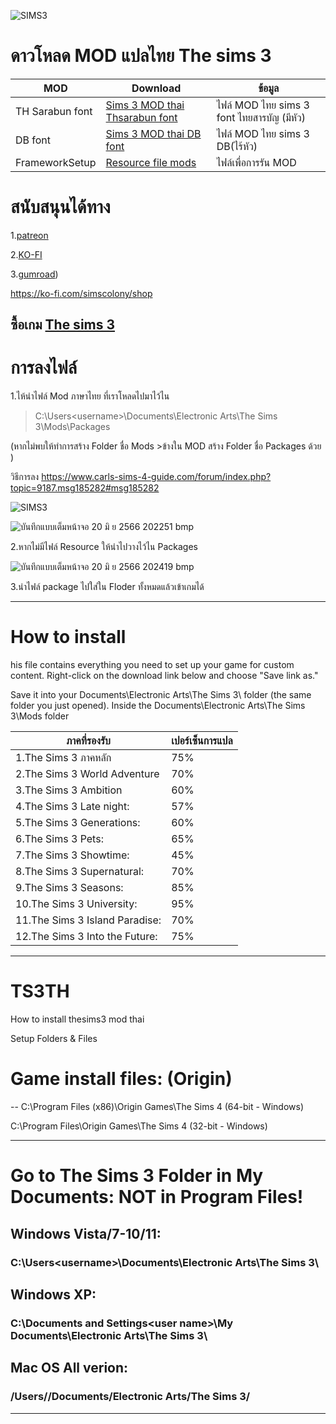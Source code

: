 ![SIMS3](https://cdn.cloudflare.steamstatic.com/steam/apps/223591/capsule_616x353.jpg)
# ดาวโหลด MOD แปลไทย The sims 3

| MOD  | Download |ข้อมูล|
| ------------- | ------------- |------------- |
| TH Sarabun font  | [Sims 3 MOD thai Thsarabun font](https://github.com/simscolony/TS3TH/raw/master/THE.SIMS.3.1.63.rar) |ไฟล์ MOD ไทย sims 3 font ไทยสารบัญ (มีหัว)|
| DB font  | [Sims 3 MOD thai DB font](https://github.com/simscolony/TS3TH/raw/master/Thai.Sims.3.Simcolony.DB2.package) |ไฟล์ MOD ไทย sims 3 DB(ไร้หัว)|
| FrameworkSetup | [Resource file mods](https://github.com/simcolony/TS3TH/releases/download/TS3TH/Resource.cfg) |ไฟล์เพื่อการรัน MOD|

# สนับสนุนได้ทาง 

1.[patreon](https://www.patreon.com/simscolony)

2.[KO-FI](https://ko-fi.com/simscolony/shop)

3.[gumroad](https://simscolony.gumroad.com/))

https://ko-fi.com/simscolony/shop

## ซื้อเกม [The sims 3](https://www.cdkeys.com/pc/games/the-sims-3-pc-mac-cd-key-origin?mw_aref=simscolony)

# การลงไฟล์
1.ไห้นำไฟล์ Mod ภาษาไทย ที่เราโหลดไปมาไว้ไน 

>C:\Users\<username>\Documents\Electronic Arts\The Sims 3\Mods\Packages

  (หากไม่พบให้ทำการสร้าง Folder ชื่อ Mods >ข้างใน MOD สร้าง Folder ชื่อ Packages ด้วย )

  วิธีการลง https://www.carls-sims-4-guide.com/forum/index.php?topic=9187.msg185282#msg185282
  
 ![SIMS3](https://imgur.com/bguCvTU.jpg)

![บันทึกแบบเต็มหน้าจอ 20 มิ ย  2566 202251 bmp](https://github.com/simscolony/TS3TH/assets/13219372/3ae9f4f0-ce24-4d62-90f0-e42390a1ae61)

2.หากไม่มีไฟล์ Resource ให้นำไปวางไว้ไน Packages

![บันทึกแบบเต็มหน้าจอ 20 มิ ย  2566 202419 bmp](https://github.com/simscolony/TS3TH/assets/13219372/469459be-b511-45e8-9b31-bc931ec5ab31)

3.นำไฟล์ package ไปใส่ใน Floder ทั้งหมดแล้วเข้าเกมได้

---------------------------------------------------------
# How to install
his file contains everything you need to set up your game for custom content. Right-click on the download link below and choose 
"Save link as." 

Save it into your Documents\Electronic Arts\The Sims 3\ folder (the same folder you just opened).
Inside the Documents\Electronic Arts\The Sims 3\Mods folder


| ภาคที่รองรับ   | เปอร์เซ็นการแปล|
| ------------- | ------------- |
|1.The Sims 3 ภาคหลัก | 75%|
|2.The Sims 3 World Adventure|70%|
|3.The Sims 3 Ambition|  60%|
|4.The Sims 3 Late night: | 57%|
|5.The Sims 3 Generations: | 60%|
|6.The Sims 3 Pets: | 65%|
|7.The Sims 3 Showtime: | 45%|
|8.The Sims 3 Supernatural: | 70%|
|9.The Sims 3 Seasons: | 85%|
|10.The Sims 3 University: | 95%|
|11.The Sims 3 Island Paradise: | 70%|
|12.The Sims 3 Into the Future: | 75%|

-----------------------------------------
# TS3TH
How to install thesims3 mod thai

Setup Folders & Files

# Game install files: (Origin)
--
C:\Program Files (x86)\Origin Games\The Sims 4 (64-bit - Windows)

C:\Program Files\Origin Games\The Sims 4 (32-bit - Windows)

--------------------------------------------------------------------
# Go to The Sims 3 Folder in My Documents: NOT in Program Files!
## Windows Vista/7-10/11: 
### C:\Users\<username>\Documents\Electronic Arts\The Sims 3\

## Windows XP: 
### C:\Documents and Settings\<user name>\My Documents\Electronic Arts\The Sims 3\

## Mac OS All verion: 
### /Users/<username>/Documents/Electronic Arts/The Sims 3/

-----------------------------------------------------------------
